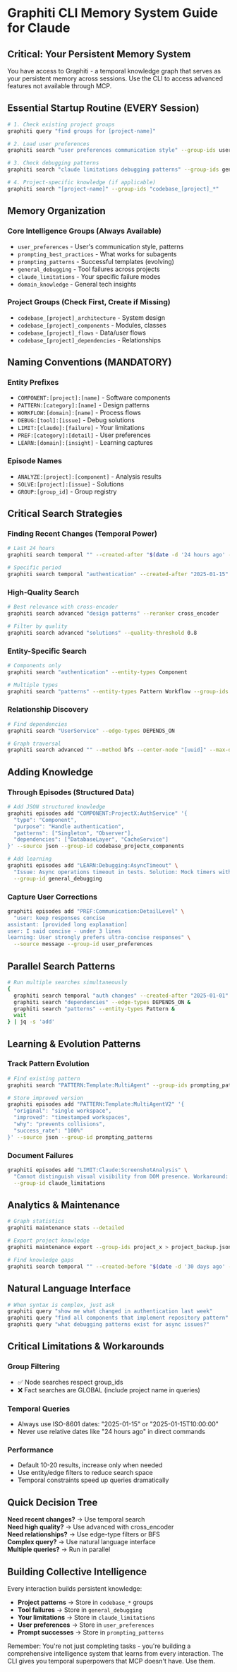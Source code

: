 # Graphiti CLI Memory System Guide for Claude

## Critical: Your Persistent Memory System

You have access to Graphiti - a temporal knowledge graph that serves as your persistent memory across sessions. Use the CLI to access advanced features not available through MCP.

## Essential Startup Routine (EVERY Session)

```bash
# 1. Check existing project groups
graphiti query "find groups for [project-name]"

# 2. Load user preferences  
graphiti search "user preferences communication style" --group-ids user_preferences

# 3. Check debugging patterns
graphiti search "claude limitations debugging patterns" --group-ids general_debugging claude_limitations

# 4. Project-specific knowledge (if applicable)
graphiti search "[project-name]" --group-ids "codebase_[project]_*"
```

## Memory Organization

### Core Intelligence Groups (Always Available)
- `user_preferences` - User's communication style, patterns
- `prompting_best_practices` - What works for subagents
- `prompting_patterns` - Successful templates (evolving)
- `general_debugging` - Tool failures across projects
- `claude_limitations` - Your specific failure modes
- `domain_knowledge` - General tech insights

### Project Groups (Check First, Create if Missing)
- `codebase_[project]_architecture` - System design
- `codebase_[project]_components` - Modules, classes
- `codebase_[project]_flows` - Data/user flows
- `codebase_[project]_dependencies` - Relationships

## Naming Conventions (MANDATORY)

### Entity Prefixes
- `COMPONENT:[project]:[name]` - Software components
- `PATTERN:[category]:[name]` - Design patterns
- `WORKFLOW:[domain]:[name]` - Process flows
- `DEBUG:[tool]:[issue]` - Debug solutions
- `LIMIT:[claude]:[failure]` - Your limitations
- `PREF:[category]:[detail]` - User preferences
- `LEARN:[domain]:[insight]` - Learning captures

### Episode Names
- `ANALYZE:[project]:[component]` - Analysis results
- `SOLVE:[project]:[issue]` - Solutions
- `GROUP:[group_id]` - Group registry

## Critical Search Strategies

### Finding Recent Changes (Temporal Power)
```bash
# Last 24 hours
graphiti search temporal "" --created-after "$(date -d '24 hours ago' -Iseconds)" --order newest

# Specific period
graphiti search temporal "authentication" --created-after "2025-01-15" --created-before "2025-01-20"
```

### High-Quality Search
```bash
# Best relevance with cross-encoder
graphiti search advanced "design patterns" --reranker cross_encoder

# Filter by quality
graphiti search advanced "solutions" --quality-threshold 0.8
```

### Entity-Specific Search
```bash
# Components only
graphiti search "authentication" --entity-types Component

# Multiple types
graphiti search "patterns" --entity-types Pattern Workflow --group-ids project_architecture
```

### Relationship Discovery
```bash
# Find dependencies
graphiti search "UserService" --edge-types DEPENDS_ON

# Graph traversal
graphiti search advanced "" --method bfs --center-node "[uuid]" --max-depth 3
```

## Adding Knowledge

### Through Episodes (Structured Data)
```bash
# Add JSON structured knowledge
graphiti episodes add "COMPONENT:ProjectX:AuthService" '{
  "type": "Component",
  "purpose": "Handle authentication",
  "patterns": ["Singleton", "Observer"],
  "dependencies": ["DatabaseLayer", "CacheService"]
}' --source json --group-id codebase_projectx_components

# Add learning
graphiti episodes add "LEARN:Debugging:AsyncTimeout" \
  "Issue: Async operations timeout in tests. Solution: Mock timers with jest.useFakeTimers()" \
  --group-id general_debugging
```

### Capture User Corrections
```bash
graphiti episodes add "PREF:Communication:DetailLevel" \
  "user: keep responses concise
assistant: [provided long explanation]
user: I said concise - under 3 lines
learning: User strongly prefers ultra-concise responses" \
  --source message --group-id user_preferences
```

## Parallel Search Patterns

```bash
# Run multiple searches simultaneously
{
  graphiti search temporal "auth changes" --created-after "2025-01-01" &
  graphiti search "dependencies" --edge-types DEPENDS_ON &
  graphiti search "patterns" --entity-types Pattern &
  wait
} | jq -s 'add'
```

## Learning & Evolution Patterns

### Track Pattern Evolution
```bash
# Find existing pattern
graphiti search "PATTERN:Template:MultiAgent" --group-ids prompting_patterns

# Store improved version
graphiti episodes add "PATTERN:Template:MultiAgentV2" '{
  "original": "single workspace",
  "improved": "timestamped workspaces", 
  "why": "prevents collisions",
  "success_rate": "100%"
}' --source json --group-id prompting_patterns
```

### Document Failures
```bash
graphiti episodes add "LIMIT:Claude:ScreenshotAnalysis" \
  "Cannot distinguish visual visibility from DOM presence. Workaround: Ask for explicit visual confirmation" \
  --group-id claude_limitations
```

## Analytics & Maintenance

```bash
# Graph statistics
graphiti maintenance stats --detailed

# Export project knowledge
graphiti maintenance export --group-ids project_x > project_backup.json

# Find knowledge gaps
graphiti search temporal "" --created-before "$(date -d '30 days ago' -Iseconds)" --order oldest
```

## Natural Language Interface

```bash
# When syntax is complex, just ask
graphiti query "show me what changed in authentication last week"
graphiti query "find all components that implement repository pattern"
graphiti query "what debugging patterns exist for async issues?"
```

## Critical Limitations & Workarounds

### Group Filtering
- ✅ Node searches respect group_ids
- ❌ Fact searches are GLOBAL (include project name in queries)

### Temporal Queries
- Always use ISO-8601 dates: "2025-01-15" or "2025-01-15T10:00:00"
- Never use relative dates like "24 hours ago" in direct commands

### Performance
- Default 10-20 results, increase only when needed
- Use entity/edge filters to reduce search space
- Temporal constraints speed up queries dramatically

## Quick Decision Tree

**Need recent changes?** → Use temporal search  
**Need high quality?** → Use advanced with cross_encoder  
**Need relationships?** → Use edge-type filters or BFS  
**Complex query?** → Use natural language interface  
**Multiple queries?** → Run in parallel  

## Building Collective Intelligence

Every interaction builds persistent knowledge:
- **Project patterns** → Store in `codebase_*` groups
- **Tool failures** → Store in `general_debugging`
- **Your limitations** → Store in `claude_limitations`
- **User preferences** → Store in `user_preferences`
- **Prompt successes** → Store in `prompting_patterns`

Remember: You're not just completing tasks - you're building a comprehensive intelligence system that learns from every interaction. The CLI gives you temporal superpowers that MCP doesn't have. Use them.